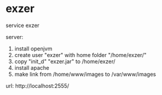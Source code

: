 exzer
=====

service exzer

server:
1) install openjvm
2) create user "exzer" with home folder "/home/exzer/"
3) copy "init_d" "exzer.jar" to /home/exzer/
4) install apache
5) make link from /home/www/images to /var/www/images

url:  http://localhost:2555/
